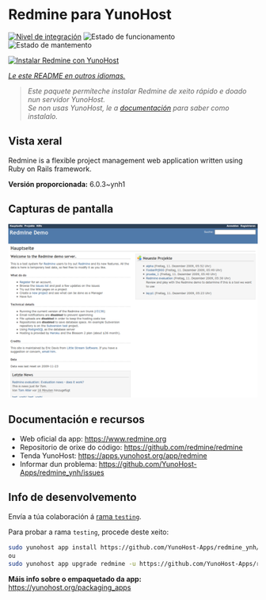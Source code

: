 <!--
NOTA: Este README foi creado automáticamente por <https://github.com/YunoHost/apps/tree/master/tools/readme_generator>
NON debe editarse manualmente.
-->

# Redmine para YunoHost

[![Nivel de integración](https://apps.yunohost.org/badge/integration/redmine)](https://ci-apps.yunohost.org/ci/apps/redmine/)
![Estado de funcionamento](https://apps.yunohost.org/badge/state/redmine)
![Estado de mantemento](https://apps.yunohost.org/badge/maintained/redmine)

[![Instalar Redmine con YunoHost](https://install-app.yunohost.org/install-with-yunohost.svg)](https://install-app.yunohost.org/?app=redmine)

*[Le este README en outros idiomas.](./ALL_README.md)*

> *Este paquete permíteche instalar Redmine de xeito rápido e doado nun servidor YunoHost.*  
> *Se non usas YunoHost, le a [documentación](https://yunohost.org/install) para saber como instalalo.*

## Vista xeral

Redmine is a flexible project management web application written using Ruby on Rails framework.


**Versión proporcionada:** 6.0.3~ynh1

## Capturas de pantalla

![Captura de pantalla de Redmine](./doc/screenshots/Redmine-demo.png)

## Documentación e recursos

- Web oficial da app: <https://www.redmine.org>
- Repositorio de orixe do código: <https://github.com/redmine/redmine>
- Tenda YunoHost: <https://apps.yunohost.org/app/redmine>
- Informar dun problema: <https://github.com/YunoHost-Apps/redmine_ynh/issues>

## Info de desenvolvemento

Envía a túa colaboración á [rama `testing`](https://github.com/YunoHost-Apps/redmine_ynh/tree/testing).

Para probar a rama `testing`, procede deste xeito:

```bash
sudo yunohost app install https://github.com/YunoHost-Apps/redmine_ynh/tree/testing --debug
ou
sudo yunohost app upgrade redmine -u https://github.com/YunoHost-Apps/redmine_ynh/tree/testing --debug
```

**Máis info sobre o empaquetado da app:** <https://yunohost.org/packaging_apps>

